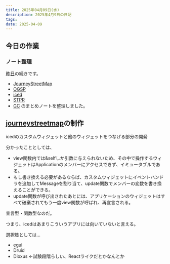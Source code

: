 ```yaml
---
title: 2025年04月09日(水)
description: 2025年4月9日の日記
tags:
date: 2025-04-09
---
```

## 今日の作業
### ノート整理
[昨日](2025-04-08.md)の続きです。

- [JourneyStreetMap](../develop/JourneyStreetMap/JourneyStreetMap.md)
- [OGSP](../okayugroup/OGSP/OGSP.md)
- [iced](../develop/Knowledge/libs/iced/iced.md)
- [STPR](../favorite/STPR/STPR.md)
- [GC](../develop/Knowledge/lang/ガベージコレクション.md)
のまとめノートを整理しました。

## [journeystreetmap](../develop/JourneyStreetMap/JourneyStreetMap.md)の制作
icedのカスタムウィジェットと他のウィジェットをつなげる部分の開発

分かったこととしては、
- view関数内では&selfしか引数に与えられないため、その中で操作するウィジェットはApplicationのメンバーにアクセスできず、イミュータブルである。
- もし書き換える必要があるならば、カスタムウィジェットにイベントハンドラを追加してMessageを割り当て、update関数でメンバーの変数を書き換えることができる。
- update関数が呼び出されたあとには、アプリケーションのウィジェットはすべて破棄されてもう一度view関数が呼ばれ、再宣言される。

宣言型・関数型なのだ。

つまり、icedはあまりこういうアプリには向いていないと言える。

選択肢としては...
- egui
- Druid
- Dioxus ←試験段階らしい、Reactライクだとかなんとか